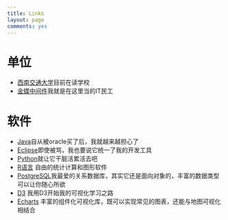 ```yaml
---
title: Links
layout: page
comments: yes
---
```


# 单位



- [西南交通大学](http://www.swjtu.edu.cn)目前在读学校
- [金蝶中间件](http://www.apusic.com/homepage/index.faces)我就是在这里当的IT民工


# 软件

- [Java](http://www.oracle.com/technetwork/java/index.html)自从被oracle买了后，我就越来越担心了
- [Eclipse](http://www.eclipse.org)即使被骂，我也要说它统一了我的开发工具
- [Python](http://www.python.org/)就让它干脏活累活去吧
- [R语言](http://www.r-project.org) 自由的统计计算和图形软件
- [PostgreSQL]()我最爱的关系数据库，其实它还是面向对象的，丰富的数据类型可以让你随心所欲
- [D3](http://d3js.org) 我用D3开始我的可视化学习之路
- [Echarts](http://echarts.baidu.com) 丰富的组件化可视化库，既可以实现常见的图表，还能与地图可视化相结合